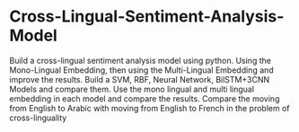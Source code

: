 # Cross-Lingual-Sentiment-Analysis-Model
Build a cross-lingual sentiment analysis model using python.
Using the Mono-Lingual Embedding, then using the Multi-Lingual Embedding and improve the results.
Build a SVM, RBF, Neural Network, BilSTM+3CNN Models and compare them.
Use the mono lingual and multi lingual embedding in each model and compare the results.
Compare the moving from English to Arabic with moving from English to French in the problem of cross-linguality
